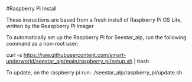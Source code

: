 #Raspberry Pi Install

These insructions are based from a fresh install of Raspberry Pi OS Lite, written by the Reaspberry Pi imager

To automatically set up the Raspberry Pi for Seestar_alp, run the following command as a non-root user:

curl -s https://raw.githubusercontent.com/smart-underworld/seestar_alp/main/raspberry_pi/setup.sh | bash

To update, on the raspberry pi run:
./seestar_alp/raspberry_pi/update.sh
